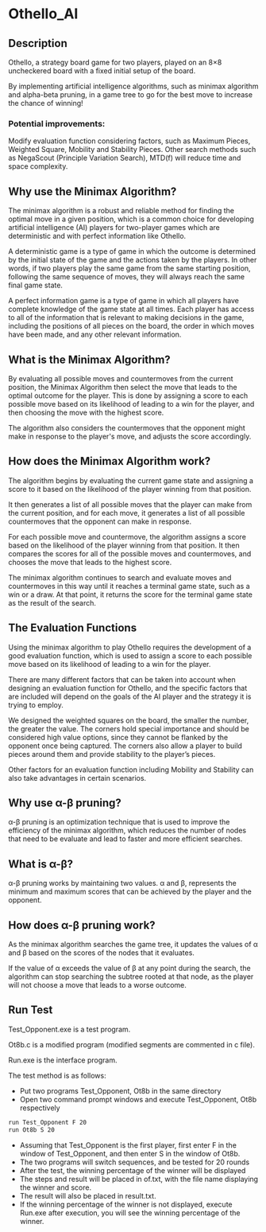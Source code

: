 # Othello_AI

## Description
Othello, a strategy board game for two players, played on an 8×8 uncheckered board with a fixed initial setup of the board.

By implementing artificial intelligence algorithms, such as minimax algorithm and alpha-beta pruning, in a game tree to go for the best move to increase the chance of winning!

### Potential improvements:
Modify evaluation function considering factors, such as Maximum Pieces, Weighted Square, Mobility and Stability Pieces.
Other search methods such as NegaScout (Principle Variation Search), MTD(f) will reduce time and space complexity.

## Why use the Minimax Algorithm?

The minimax algorithm is a robust and reliable method for finding the optimal move in a given position, which is a common choice for developing artificial intelligence (AI) players for two-player games which are deterministic and with perfect information like Othello. 

A deterministic game is a type of game in which the outcome is determined by the initial state of the game and the actions taken by the players. In other words, if two players play the same game from the same starting position, following the same sequence of moves, they will always reach the same final game state.

A perfect information game is a type of game in which all players have complete knowledge of the game state at all times. Each player has access to all of the information that is relevant to making decisions in the game, including the positions of all pieces on the board, the order in which moves have been made, and any other relevant information.

## What is the Minimax Algorithm?

By evaluating all possible moves and countermoves from the current position, the Minimax Algorithm then select the move that leads to the optimal outcome for the player. This is done by assigning a score to each possible move based on its likelihood of leading to a win for the player, and then choosing the move with the highest score. 

The algorithm also considers the countermoves that the opponent might make in response to the player's move, and adjusts the score accordingly.

## How does the Minimax Algorithm work?

The algorithm begins by evaluating the current game state and assigning a score to it based on the likelihood of the player winning from that position.

It then generates a list of all possible moves that the player can make from the current position, and for each move, it generates a list of all possible countermoves that the opponent can make in response.

For each possible move and countermove, the algorithm assigns a score based on the likelihood of the player winning from that position. It then compares the scores for all of the possible moves and countermoves, and chooses the move that leads to the highest score.

The minimax algorithm continues to search and evaluate moves and countermoves in this way until it reaches a terminal game state, such as a win or a draw. At that point, it returns the score for the terminal game state as the result of the search.

## The Evaluation Functions

Using the minimax algorithm to play Othello requires the development of a good evaluation function, which is used to assign a score to each possible move based on its likelihood of leading to a win for the player.

There are many different factors that can be taken into account when designing an evaluation function for Othello, and the specific factors that are included will depend on the goals of the AI player and the strategy it is trying to employ. 

We designed the weighted squares on the board, the smaller the number, the greater the value. The corners hold special importance and should be considered high value options, since they cannot be flanked by the opponent once being captured. The corners also allow a player to build pieces around them and provide stability to the player’s pieces.

Other factors for an evaluation function including Mobility and Stability can also take advantages in certain scenarios.

## Why use α-β pruning?

α-β pruning is an optimization technique that is used to improve the efficiency of the minimax algorithm, which reduces the number of nodes that need to be evaluate and  lead to faster and more efficient searches.

## What is α-β?

α-β pruning works by maintaining two values. α and β, represents the minimum and maximum scores that can be achieved by the player and the opponent.

## How does α-β pruning work?

As the minimax algorithm searches the game tree, it updates the values of α and β based on the scores of the nodes that it evaluates.

If the value of α exceeds the value of β at any point during the search, the algorithm can stop searching the subtree rooted at that node, as the player will not choose a move that leads to a worse outcome.

## Run Test

Test_Opponent.exe is a test program.

Ot8b.c is a modified program (modified segments are commented in c file).

Run.exe is the interface program.

The test method is as follows:
- Put two programs Test_Opponent, Ot8b in the same directory
- Open two command prompt windows and execute Test_Opponent, Ot8b respectively

```bash
run Test_Opponent F 20
run Ot8b S 20
```

- Assuming that Test_Opponent is the first player, first enter F in the window of Test_Opponent, and then enter S in the window of Ot8b. 
- The two programs will switch sequences, and be tested for 20 rounds
- After the test, the winning percentage of the winner will be displayed
- The steps and result will be placed in of.txt, with the file name displaying the winner and score.
- The result will also be placed in result.txt.
- If the winning percentage of the winner is not displayed, execute Run.exe after execution, you will see the winning percentage of the winner.
